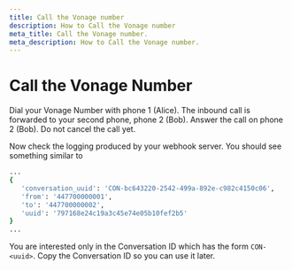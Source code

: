 ```yaml
---
title: Call the Vonage number
description: How to Call the Vonage number
meta_title: Call the Vonage number.
meta_description: How to Call the Vonage number.
---
```


# Call the Vonage Number

Dial your Vonage Number with phone 1 (Alice). The inbound call is forwarded to your second phone, phone 2 (Bob). Answer the call on phone 2 (Bob). Do not cancel the call yet.

Now check the logging produced by your webhook server. You should see something similar to

``` bash
...
{
   'conversation_uuid': 'CON-bc643220-2542-499a-892e-c982c4150c06',
   'from': '447700000001',
   'to': '447700000002',
   'uuid': '797168e24c19a3c45e74e05b10fef2b5'
}
...
```

You are interested only in the Conversation ID which has the form `CON-<uuid>`. Copy the Conversation ID so you can use it later.
